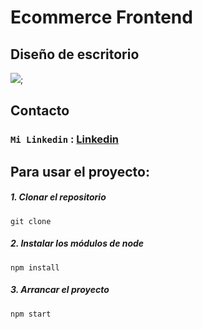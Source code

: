 # Ecommerce Frontend



## Diseño de escritorio

![](https://i.imgur.com/kw1iIjd.png);

## Contacto

### `Mi Linkedin` : [Linkedin](https://www.linkedin.com/in/jhon-esteban-herrera/)

## Para usar el proyecto:

##### 1. Clonar el repositorio

```
git clone
```

##### 2. Instalar los módulos de node

```
npm install
```

##### 3. Arrancar el proyecto

```
npm start
```

